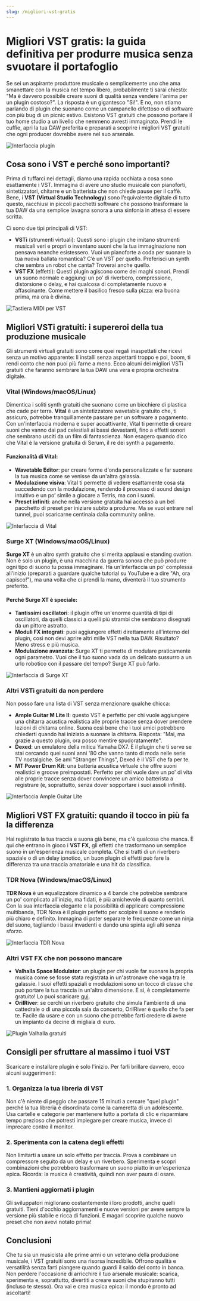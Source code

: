 ```yaml
---
slug: /migliori-vst-gratis
---
```

# Migliori VST gratis: la guida definitiva per produrre musica senza svuotare il portafoglio

Se sei un aspirante produttore musicale o semplicemente uno che ama smanettare con la musica nel tempo libero, probabilmente ti sarai chiesto: "Ma è davvero possibile creare suoni di qualità senza vendere l'anima per un plugin costoso?". La risposta è un gigantesco "Sì!". E no, non stiamo parlando di plugin che suonano come un campanello difettoso o di software con più bug di un picnic estivo. Esistono VST gratuiti che possono portare il tuo home studio a un livello che nemmeno avresti immaginato. Prendi le cuffie, apri la tua DAW preferita e preparati a scoprire i migliori VST gratuiti che ogni producer dovrebbe avere nel suo arsenale.

![Interfaccia plugin](/guide-img/output/d2250deb.jpg)

## Cosa sono i VST e perché sono importanti?

Prima di tuffarci nei dettagli, diamo una rapida occhiata a cosa sono esattamente i VST. Immagina di avere uno studio musicale con pianoforti, sintetizzatori, chitarre e un batterista che non chiede pause per il caffè. Bene, i **VST (Virtual Studio Technology)** sono l’equivalente digitale di tutto questo, racchiusi in piccoli pacchetti software che possono trasformare la tua DAW da una semplice lavagna sonora a una sinfonia in attesa di essere scritta.

Ci sono due tipi principali di VST:

- **VSTi** (strumenti virtuali): Questi sono i plugin che imitano strumenti musicali veri e propri o inventano suoni che la tua immaginazione non pensava neanche esistessero. Vuoi un pianoforte a coda per suonare la tua nuova ballata romantica? C’è un VST per quello. Preferisci un synth che sembra un robot che canta? Troverai anche quello.
- **VST FX** (effetti): Questi plugin agiscono come dei maghi sonori. Prendi un suono normale e aggiungi un po’ di riverbero, compressione, distorsione o delay, e hai qualcosa di completamente nuovo e affascinante. Come mettere il basilico fresco sulla pizza: era buona prima, ma ora è divina.

![Tastiera MIDI per VST](/guide-img/output/441eda03.jpg)

## Migliori VSTi gratuiti: i supereroi della tua produzione musicale

Gli strumenti virtuali gratuiti sono come quei regali inaspettati che ricevi senza un motivo apparente: li installi senza aspettarti troppo e poi, boom, ti rendi conto che non puoi più farne a meno. Ecco alcuni dei migliori VSTi gratuiti che faranno sembrare la tua DAW una vera e propria orchestra digitale.

### Vital (Windows/macOS/Linux)

Dimentica i soliti synth gratuiti che suonano come un bicchiere di plastica che cade per terra. **Vital** è un sintetizzatore wavetable gratuito che, ti assicuro, potrebbe tranquillamente passare per un software a pagamento. Con un'interfaccia moderna e super accattivante, Vital ti permette di creare suoni che vanno dai pad celestiali ai bassi devastanti, fino a effetti sonori che sembrano usciti da un film di fantascienza. Non esagero quando dico che Vital è la versione gratuita di Serum, il re dei synth a pagamento.

#### Funzionalità di Vital:

- **Wavetable Editor**: per creare forme d'onda personalizzate e far suonare la tua musica come se venisse da un'altra galassia.
- **Modulazione visiva**: Vital ti permette di vedere esattamente cosa sta succedendo con la modulazione, rendendo il processo di sound design intuitivo e un po’ simile a giocare a Tetris, ma con i suoni.
- **Preset infiniti**: anche nella versione gratuita hai accesso a un bel pacchetto di preset per iniziare subito a produrre. Ma se vuoi entrare nel tunnel, puoi scaricarne centinaia dalla community online.

![Interfaccia di Vital](/guide-img/output/e295be5e.jpg)

### Surge XT (Windows/macOS/Linux)

**Surge XT** è un altro synth gratuito che si merita applausi e standing ovation. Non è solo un plugin, è una macchina da guerra sonora che può produrre ogni tipo di suono tu possa immaginare. Ha un'interfaccia un po' complessa all'inizio (preparati a guardare qualche tutorial su YouTube e a dire "Ah, ora capisco!"), ma una volta che ci prendi la mano, diventerà il tuo strumento preferito.

#### Perché Surge XT è speciale:

- **Tantissimi oscillatori**: il plugin offre un'enorme quantità di tipi di oscillatori, da quelli classici a quelli più strambi che sembrano disegnati da un pittore astratto.
- **Moduli FX integrati**: puoi aggiungere effetti direttamente all'interno del plugin, così non devi aprire altri mille VST nella tua DAW. Risultato? Meno stress e più musica.
- **Modulazione avanzata**: Surge XT ti permette di modulare praticamente ogni parametro. Vuoi che il tuo suono vada da un delicato sussurro a un urlo robotico con il passare del tempo? Surge XT può farlo.

![Interfaccia di Surge XT](/guide-img/output/b3c0c0d3.jpg)

### Altri VSTi gratuiti da non perdere

Non posso fare una lista di VST senza menzionare qualche chicca:

- **Ample Guitar M Lite II**: questo VST è perfetto per chi vuole aggiungere una chitarra acustica realistica alle proprie tracce senza dover prendere lezioni di chitarra online. Suona così bene che i tuoi amici potrebbero chiederti quando hai iniziato a suonare la chitarra. Risposta: "Mai, ma grazie a questo plugin, ora posso mentire spudoratamente".
- **Dexed**: un emulatore della mitica Yamaha DX7. È il plugin che ti serve se stai cercando quei suoni anni '80 che vanno tanto di moda nelle serie TV nostalgiche. Se ami "Stranger Things", Dexed è il VST che fa per te.
- **MT Power Drum Kit**: una batteria acustica virtuale che offre suoni realistici e groove preimpostati. Perfetto per chi vuole dare un po' di vita alle proprie tracce senza dover convincere un amico batterista a registrare (e, soprattutto, senza dover sopportare i suoi assoli infiniti).

![Interfaccia Ample Guitar Lite](/guide-img/output/b8ae823d.jpg)

## Migliori VST FX gratuiti: quando il tocco in più fa la differenza

Hai registrato la tua traccia e suona già bene, ma c'è qualcosa che manca. È qui che entrano in gioco i **VST FX**, gli effetti che trasformano un semplice suono in un'esperienza musicale completa. Che si tratti di un riverbero spaziale o di un delay ipnotico, un buon plugin di effetti può fare la differenza tra una traccia amatoriale e una hit da classifica.

### TDR Nova (Windows/macOS/Linux)

**TDR Nova** è un equalizzatore dinamico a 4 bande che potrebbe sembrare un po' complicato all'inizio, ma fidati, è più amichevole di quanto sembri. Con la sua interfaccia elegante e la possibilità di applicare compressione multibanda, TDR Nova è il plugin perfetto per scolpire il suono e renderlo più chiaro e definito. Immagina di poter separare le frequenze come un ninja del suono, tagliando i bassi invadenti e dando una spinta agli alti senza sforzo.

![Interfaccia TDR Nova](/guide-img/output/baf32c82.jpg)

### Altri VST FX che non possono mancare

- **Valhalla Space Modulator**: un plugin per chi vuole far suonare la propria musica come se fosse stata registrata in un'astronave che vaga tra le galassie. I suoi effetti spaziali e modulazioni sono un tocco di classe che può portare la tua traccia in un'altra dimensione. E sì, è completamente gratuito! Lo puoi scaricare [qui](https://valhalladsp.com/demos-downloads/).
- **OrilRiver**: se cerchi un riverbero gratuito che simula l'ambiente di una cattedrale o di una piccola sala da concerto, OrilRiver è quello che fa per te. Facile da usare e con un suono che potrebbe farti credere di avere un impianto da decine di migliaia di euro.

![Plugin Valhalla gratuiti](/guide-img/output/3643d097.jpg)

## Consigli per sfruttare al massimo i tuoi VST

Scaricare e installare plugin è solo l'inizio. Per farli brillare davvero, ecco alcuni suggerimenti:

### 1. Organizza la tua libreria di VST

Non c'è niente di peggio che passare 15 minuti a cercare "quel plugin" perché la tua libreria è disordinata come la cameretta di un adolescente. Usa cartelle e categorie per mantenere tutto a portata di clic e risparmiare tempo prezioso che potresti impiegare per creare musica, invece di imprecare contro il monitor.

### 2. Sperimenta con la catena degli effetti

Non limitarti a usare un solo effetto per traccia. Prova a combinare un compressore seguito da un delay e un riverbero. Sperimenta e scopri combinazioni che potrebbero trasformare un suono piatto in un'esperienza epica. Ricorda: la musica è creatività, quindi non aver paura di osare.

### 3. Mantieni aggiornati i plugin

Gli sviluppatori migliorano costantemente i loro prodotti, anche quelli gratuiti. Tieni d'occhio aggiornamenti e nuove versioni per avere sempre la versione più stabile e ricca di funzioni. E magari scoprire qualche nuovo preset che non avevi notato prima!

## Conclusioni

Che tu sia un musicista alle prime armi o un veterano della produzione musicale, i VST gratuiti sono una risorsa incredibile. Offrono qualità e versatilità senza farti piangere quando guardi il saldo del conto in banca. Non perdere l'occasione di arricchire il tuo arsenale musicale: scarica, sperimenta e, soprattutto, divertiti a creare suoni che stupiranno tutti (incluso te stesso). Ora vai e crea musica epica: il mondo è pronto ad ascoltarti!
